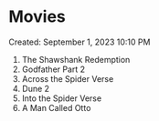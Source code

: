 # Movies

Created: September 1, 2023 10:10 PM

1. The Shawshank Redemption
2. Godfather Part 2
3. Across the Spider Verse
4. Dune 2
5. Into the Spider Verse
6. A Man Called Otto